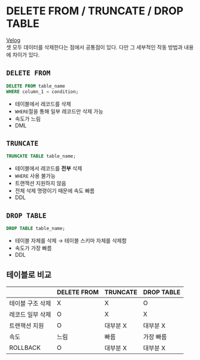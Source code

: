 # DELETE FROM / TRUNCATE / DROP TABLE

[Velog](https://velog.io/@semoon/DELETE-FROM-TRUNCATE-DROP-TABLE)<br>
셋 모두 데이터를 삭제한다는 점에서 공통점이 있다.
다만 그 세부적인 작동 방법과 내용에 차이가 있다.

## `DELETE FROM`
```sql
DELETE FROM table_name
WHERE column_1 = condition;
```
- 테이블에서 레코드를 삭제
- `WHERE`절을 통해 일부 레코드만 삭제 가능
- 속도가 느림
- DML
## `TRUNCATE`
```sql
TRUNCATE TABLE table_name;
```
- 테이블에서 레코드를 **전부** 삭제
- `WHERE` 사용 불가능
- 트랜잭션 지원하지 않음
- 전체 삭제 명령이기 때문에 속도 빠름
- DDL
## `DROP TABLE`
```sql
DROP TABLE table_name;
```
- 테이블 자체를 삭제 → 테이블 스키마 자체를 삭제함
- 속도가 가장 빠름
- DDL

## 테이블로 비교

||DELETE FROM| TRUNCATE | DROP TABLE |
|---|---|---|---|
|테이블 구조 삭제| X | X | O |
|레코드 일부 삭제| O | X | X |
|트랜잭션 지원| O | 대부분 X |대부분  X |
|속도| 느림 | 빠름 | 가장 빠름 |
|ROLLBACK | O | 대부분 X | 대부분 X|

